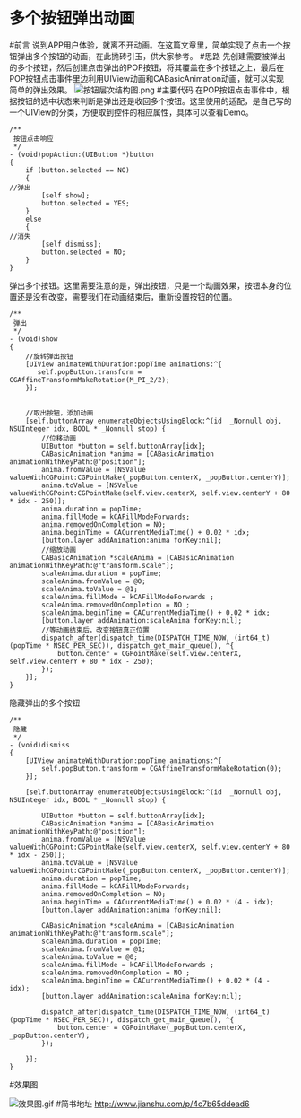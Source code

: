 # 多个按钮弹出动画

#前言
说到APP用户体验，就离不开动画。在这篇文章里，简单实现了点击一个按钮弹出多个按钮的动画，在此抛砖引玉，供大家参考。
#思路
先创建需要被弹出的多个按钮，然后创建点击弹出的POP按钮，将其覆盖在多个按钮之上，最后在POP按钮点击事件里边利用UIView动画和CABasicAnimation动画，就可以实现简单的弹出效果。
![按钮层次结构图.png](http://upload-images.jianshu.io/upload_images/1979970-8342192b43bbbf3a.png?imageMogr2/auto-orient/strip%7CimageView2/2/w/1240)
#主要代码
在POP按钮点击事件中，根据按钮的选中状态来判断是弹出还是收回多个按钮。这里使用的适配，是自己写的一个UIView的分类，方便取到控件的相应属性，具体可以查看Demo。
```
/**
 按钮点击响应
 */
- (void)popAction:(UIButton *)button
{
    if (button.selected == NO)
    {
//弹出
        [self show];
        button.selected = YES;
    }
    else
    {  
//消失
        [self dismiss];
        button.selected = NO;
    }
}
```
弹出多个按钮。这里需要注意的是，弹出按钮，只是一个动画效果，按钮本身的位置还是没有改变，需要我们在动画结束后，重新设置按钮的位置。
```
/**
 弹出
 */
- (void)show
{
    //旋转弹出按钮
    [UIView animateWithDuration:popTime animations:^{
       self.popButton.transform = CGAffineTransformMakeRotation(M_PI_2/2);
    }];
    
    
    //取出按钮，添加动画
    [self.buttonArray enumerateObjectsUsingBlock:^(id  _Nonnull obj, NSUInteger idx, BOOL * _Nonnull stop) {
        //位移动画
        UIButton *button = self.buttonArray[idx];
        CABasicAnimation *anima = [CABasicAnimation animationWithKeyPath:@"position"];
        anima.fromValue = [NSValue valueWithCGPoint:CGPointMake(_popButton.centerX, _popButton.centerY)];
        anima.toValue = [NSValue valueWithCGPoint:CGPointMake(self.view.centerX, self.view.centerY + 80 * idx - 250)];
        anima.duration = popTime;
        anima.fillMode = kCAFillModeForwards;
        anima.removedOnCompletion = NO;
        anima.beginTime = CACurrentMediaTime() + 0.02 * idx;
        [button.layer addAnimation:anima forKey:nil];
        //缩放动画
        CABasicAnimation *scaleAnima = [CABasicAnimation animationWithKeyPath:@"transform.scale"];
        scaleAnima.duration = popTime;
        scaleAnima.fromValue = @0;
        scaleAnima.toValue = @1;
        scaleAnima.fillMode = kCAFillModeForwards ;
        scaleAnima.removedOnCompletion = NO ;
        scaleAnima.beginTime = CACurrentMediaTime() + 0.02 * idx;
        [button.layer addAnimation:scaleAnima forKey:nil];
        //等动画结束后，改变按钮真正位置
        dispatch_after(dispatch_time(DISPATCH_TIME_NOW, (int64_t)(popTime * NSEC_PER_SEC)), dispatch_get_main_queue(), ^{
            button.center = CGPointMake(self.view.centerX,  self.view.centerY + 80 * idx - 250);
        });
    }];
}
```
隐藏弹出的多个按钮
```
/**
 隐藏
 */
- (void)dismiss
{
    [UIView animateWithDuration:popTime animations:^{
        self.popButton.transform = CGAffineTransformMakeRotation(0);
    }];

    [self.buttonArray enumerateObjectsUsingBlock:^(id  _Nonnull obj, NSUInteger idx, BOOL * _Nonnull stop) {

        UIButton *button = self.buttonArray[idx];
        CABasicAnimation *anima = [CABasicAnimation animationWithKeyPath:@"position"];
        anima.fromValue = [NSValue valueWithCGPoint:CGPointMake(self.view.centerX, self.view.centerY + 80 * idx - 250)];
        anima.toValue = [NSValue valueWithCGPoint:CGPointMake(_popButton.centerX, _popButton.centerY)];
        anima.duration = popTime;
        anima.fillMode = kCAFillModeForwards;
        anima.removedOnCompletion = NO;
        anima.beginTime = CACurrentMediaTime() + 0.02 * (4 - idx);
        [button.layer addAnimation:anima forKey:nil];

        CABasicAnimation *scaleAnima = [CABasicAnimation animationWithKeyPath:@"transform.scale"];
        scaleAnima.duration = popTime;
        scaleAnima.fromValue = @1;
        scaleAnima.toValue = @0;
        scaleAnima.fillMode = kCAFillModeForwards ;
        scaleAnima.removedOnCompletion = NO ;
        scaleAnima.beginTime = CACurrentMediaTime() + 0.02 * (4 - idx);
        [button.layer addAnimation:scaleAnima forKey:nil];

        dispatch_after(dispatch_time(DISPATCH_TIME_NOW, (int64_t)(popTime * NSEC_PER_SEC)), dispatch_get_main_queue(), ^{
            button.center = CGPointMake(_popButton.centerX,  _popButton.centerY);
        });
 
    }];
}
```
#效果图

![效果图.gif](http://upload-images.jianshu.io/upload_images/1979970-5aee063df2fdc17a.gif?imageMogr2/auto-orient/strip)
#简书地址
http://www.jianshu.com/p/4c7b65ddead6

